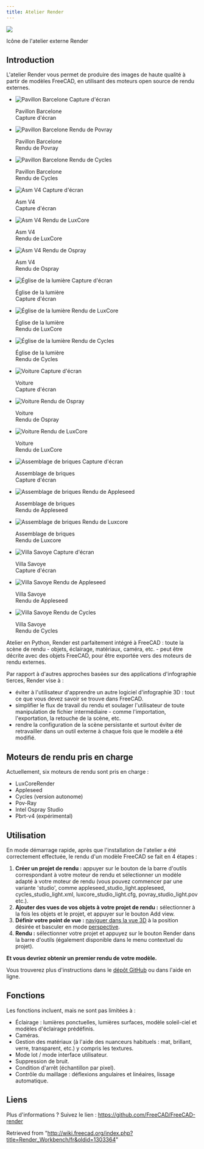 ```yaml
---
title: Atelier Render
---
```

![](/images/Render_workbench_icon.svg)

Icône de l'atelier externe Render

## Introduction

L'atelier Render vous permet de produire des images de haute qualité à partir de modèles FreeCAD, en utilisant des moteurs open source de rendu externes.

* ![Pavillon Barcelone Capture d'écran](/images/Pabellon_de_Barcelona.png)

  Pavillon Barcelone  
  Capture d'écran
* ![Pavillon Barcelone Rendu de Povray](/images/Pabellon_de_Barcelona_Pov_large.png)

  Pavillon Barcelone  
  Rendu de Povray
* ![Pavillon Barcelone Rendu de Cycles](/images/Pabellon_de_Barcelona_Cycles.png)

  Pavillon Barcelone  
  Rendu de Cycles
* ![Asm V4 Capture d'écran](/images/Asm_V4.png)

  Asm V4  
  Capture d'écran
* ![Asm V4 Rendu de LuxCore](/images/Asm_V4_lux.png)

  Asm V4  
  Rendu de LuxCore
* ![Asm V4 Rendu de Ospray](/images/Asm_V4_ospray2.png)

  Asm V4  
  Rendu de Ospray
* ![Église de la lumière Capture d'écran](/images/Church_of_the_light.png)

  Église de la lumière  
  Capture d'écran
* ![Église de la lumière Rendu de LuxCore](/images/Church_of_the_light_lux2.png)

  Église de la lumière  
  Rendu de LuxCore
* ![Église de la lumière Rendu de Cycles](/images/Church_of_the_light_cycles.png)

  Église de la lumière  
  Rendu de Cycles
* ![Voiture Capture d'écran](/images/Car.png)

  Voiture  
  Capture d'écran
* ![Voiture Rendu de Ospray](/images/Car_ospray.png)

  Voiture  
  Rendu de Ospray
* ![Voiture Rendu de LuxCore](/images/Car_lux.png)

  Voiture  
  Rendu de LuxCore
* ![Assemblage de briques Capture d'écran](/images/Brick_assembly.png)

  Assemblage de briques  
  Capture d'écran
* ![Assemblage de briques Rendu de Appleseed](/images/Brick_assembly_appleseed.png)

  Assemblage de briques  
  Rendu de Appleseed
* ![Assemblage de briques Rendu de Luxcore](/images/Brick_assembly_luxcore.png)

  Assemblage de briques  
  Rendu de Luxcore
* ![Villa Savoye Capture d'écran](/images/VillaSavoye.png)

  Villa Savoye  
  Capture d'écran
* ![Villa Savoye Rendu de Appleseed](/images/VillaSavoye_appleseed.png)

  Villa Savoye  
  Rendu de Appleseed
* ![Villa Savoye Rendu de Cycles](/images/VillaSavoye_Cycles.png)

  Villa Savoye  
  Rendu de Cycles

Atelier en Python, Render est parfaitement intégré à FreeCAD : toute la scène de rendu - objets, éclairage, matériaux, caméra, etc. - peut être décrite avec des objets FreeCAD, pour être exportée vers des moteurs de rendu externes.

Par rapport à d'autres approches basées sur des applications d'infographie tierces, Render vise à :

* éviter à l'utilisateur d'apprendre un autre logiciel d'infographie 3D : tout ce que vous devez savoir se trouve dans FreeCAD.
* simplifier le flux de travail du rendu et soulager l'utilisateur de toute manipulation de fichier intermédiaire - comme l'importation, l'exportation, la retouche de la scène, etc.
* rendre la configuration de la scène persistante et surtout éviter de retravailler dans un outil externe à chaque fois que le modèle a été modifié.

## Moteurs de rendu pris en charge

Actuellement, six moteurs de rendu sont pris en charge :

* LuxCoreRender
* Appleseed
* Cycles (version autonome)
* Pov-Ray
* Intel Ospray Studio
* Pbrt-v4 (expérimental)

## Utilisation

En mode démarrage rapide, après que l'installation de l'atelier a été correctement effectuée, le rendu d'un modèle FreeCAD se fait en 4 étapes :

1. **Créer un projet de rendu :** appuyer sur le bouton de la barre d'outils correspondant à votre moteur de rendu et sélectionner un modèle adapté à votre moteur de rendu (vous pouvez commencer par une variante 'studio', comme appleseed\_studio\_light.appleseed, cycles\_studio\_light.xml, luxcore\_studio\_light.cfg, povray\_studio\_light.pov etc.).
2. **Ajouter des vues de vos objets à votre projet de rendu :** sélectionner à la fois les objets et le projet, et appuyer sur le bouton Add view.
3. **Définir votre point de vue :** [naviguer dans la vue 3D](/Manual:Navigating_in_the_3D_view/fr "Manual:Navigating in the 3D view/fr") à la position désirée et basculer en mode [perspective](/Std_PerspectiveCamera/fr "Std PerspectiveCamera/fr").
4. **Rendu :** sélectionner votre projet et appuyez sur le bouton Render dans la barre d'outils (également disponible dans le menu contextuel du projet).

**Et vous devriez obtenir un premier rendu de votre modèle.**

Vous trouverez plus d'instructions dans le [dépôt GitHub](https://github.com/FreeCAD/FreeCAD-render) ou dans l'aide en ligne.

## Fonctions

Les fonctions incluent, mais ne sont pas limitées à :

* Éclairage : lumières ponctuelles, lumières surfaces, modèle soleil-ciel et modèles d'éclairage prédéfinis.
* Caméras.
* Gestion des matériaux (à l'aide des nuanceurs habituels : mat, brillant, verre, transparent, etc.) y compris les textures.
* Mode lot / mode interface utilisateur.
* Suppression de bruit.
* Condition d'arrêt (échantillon par pixel).
* Contrôle du maillage : déflexions angulaires et linéaires, lissage automatique.

## Liens

Plus d'informations ? Suivez le lien : <https://github.com/FreeCAD/FreeCAD-render>

Retrieved from "<http://wiki.freecad.org/index.php?title=Render_Workbench/fr&oldid=1303364>"
